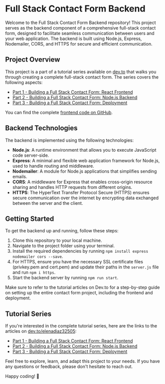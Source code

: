 # Full Stack Contact Form Backend

Welcome to the Full Stack Contact Form Backend repository! This project serves as the backend component of a comprehensive full-stack contact form, designed to facilitate seamless communication between users and your web application. The backend is built using Node.js, Express, Nodemailer, CORS, and HTTPS for secure and efficient communication.

## Project Overview

This project is a part of a tutorial series available on [dev.to](https://dev.to/) that walks you through creating a complete full-stack contact form. The series covers the following aspects:

- [Part 1 - Building a Full Stack Contact Form: React Frontend](https://dev.to/elenadiaz32505/part-1-full-stack-contact-form-getting-started-react-frontend-2023-1bh4)
- [Part 2 - Building a Full Stack Contact Form: Node.js Backend](https://dev.to/elenadiaz32505/part-2-building-a-full-stack-contact-form-nodejs-backend-2023-jdp)
- [Part 3 - Building a Full Stack Contact Form: Deployment](https://dev.to/elenadiaz32505/part-3-building-a-full-stack-contact-form-deployment-2023-2dj6)

You can find the complete [frontend code on GitHub](https://github.com/diazelena325/contactform).

## Backend Technologies

The backend is implemented using the following technologies:

- **Node.js**: A runtime environment that allows you to execute JavaScript code server-side.
- **Express**: A minimal and flexible web application framework for Node.js, used to handle routing and middleware.
- **Nodemailer**: A module for Node.js applications that simplifies sending emails.
- **CORS**: A middleware for Express that enables cross-origin resource sharing and handles HTTP requests from different origins.
- **HTTPS**: The HyperText Transfer Protocol Secure (HTTPS) ensures secure communication over the internet by encrypting data exchanged between the server and the client.

## Getting Started

To get the backend up and running, follow these steps:

1. Clone this repository to your local machine.
2. Navigate to the project folder using your terminal.
3. Install the required dependencies by running `npm install express nodemailer cors --save`.
4. For HTTPS, ensure you have the necessary SSL certificate files (privkey.pem and cert.pem) and update their paths in the `server.js` file and run `npm i https`.
5. Start the backend server by running `npm run start`.

Make sure to refer to the tutorial articles on Dev.to for a step-by-step guide on setting up the entire contact form project, including the frontend and deployment.

## Tutorial Series

If you're interested in the complete tutorial series, here are the links to the articles on [dev.to/elenadiaz32505](https://dev.to/elenadiaz32505):

- [Part 1 - Building a Full Stack Contact Form: React Frontend](https://dev.to/elenadiaz32505/part-1-full-stack-contact-form-getting-started-react-frontend-2023-1bh4)
- [Part 2 - Building a Full Stack Contact Form: Node.js Backend](https://dev.to/elenadiaz32505/part-2-building-a-full-stack-contact-form-nodejs-backend-2023-jdp)
- [Part 3 - Building a Full Stack Contact Form: Deployment](https://dev.to/elenadiaz32505/part-3-building-a-full-stack-contact-form-deployment-2023-2dj6)

Feel free to explore, learn, and adapt this project to your needs. If you have any questions or feedback, please don't hesitate to reach out.

Happy coding! 🚀
